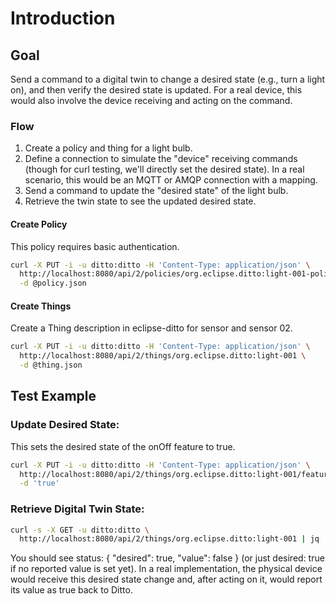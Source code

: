 # Introduction

## Goal

Send a command to a digital twin to change a desired state (e.g., turn a light on), and then verify the desired state is updated. For a real device, this would also involve the device receiving and acting on the command.

### Flow

1. Create a policy and thing for a light bulb.
2. Define a connection to simulate the "device" receiving commands (though for curl testing, we'll directly set the desired state). In a real scenario, this would be an MQTT or AMQP connection with a mapping.
3. Send a command to update the "desired state" of the light bulb.
4. Retrieve the twin state to see the updated desired state.

#### Create Policy

This policy requires basic authentication.
```bash
curl -X PUT -i -u ditto:ditto -H 'Content-Type: application/json' \
  http://localhost:8080/api/2/policies/org.eclipse.ditto:light-001-policy \
  -d @policy.json
```

#### Create Things

Create a Thing description in eclipse-ditto for sensor and sensor 02.
```bash
curl -X PUT -i -u ditto:ditto -H 'Content-Type: application/json' \
  http://localhost:8080/api/2/things/org.eclipse.ditto:light-001 \
  -d @thing.json
```

## Test Example

### Update Desired State:

This sets the desired state of the onOff feature to true.

```bash
curl -X PUT -i -u ditto:ditto -H 'Content-Type: application/json' \
  http://localhost:8080/api/2/things/org.eclipse.ditto:light-001/features/onOff/properties/status/desired \
  -d 'true'
```

### Retrieve Digital Twin State:

```bash
curl -s -X GET -u ditto:ditto \
  http://localhost:8080/api/2/things/org.eclipse.ditto:light-001 | jq .
```
You should see status: { "desired": true, "value": false } (or just desired: true if no reported value is set yet). In a real implementation, the physical device would receive this desired state change and, after acting on it, would report its value as true back to Ditto.
